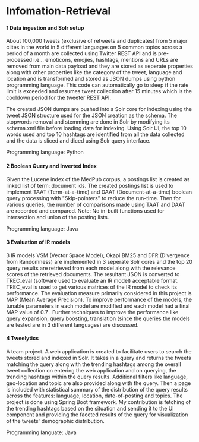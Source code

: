 # Infomation-Retrieval

#### 1 Data ingestion and Solr setup

  About 100,000 tweets (exclusive of retweets and duplicates) from 5 major ciites in the world in 5 different languages on 5 common topics across a period of a month are collected using Twitter REST API and is pre-processed i.e... emoticons, emojies, hashtags, mentions and URLs are removed from main data payload and they are stored as seperate properties along with other properties like the category of the tweet, language and location and is transformed and stored as JSON dumps using python programming language. This code can automatically go to sleep if the rate limit is exceeded and resumes tweet collection after 15 minutes which is the cooldown period for the tweeter REST API.

The created JSON dumps are pushed into a Solr core for indexing using the tweet JSON structure used for the JSON creation as the schema. The stopwords removal and stemming are done in Solr by modifying its schema.xml file before loading data for indexing.
Using Solr UI, the top 10 words used and top 10 hashtags are identified from all the data collected and the data is sliced and diced using Solr query interface.

Programming language: Python

#### 2 Boolean Query and Inverted Index

  Given the Lucene index of the MedPub corpus, a postings list is created as linked list of term: document ids. The created postings list is used to implement TAAT (Term-at-a-time) and DAAT (Document-at-a-time) boolean query processing with "Skip-pointers" to reduce the run-time. Then for various queries, the number of comparisons made using TAAT and DAAT are recorded and compared. 
Note: No in-built functions used for intersection and union of the posting lists.

Programming language: Java

#### 3 Evaluation of IR models

  3 IR models VSM (Vector Space Model), Okapi BM25 and DFR (Divergence from Randomness) are implemented in 3 seperate Solr cores and the top 20 query results are retrieved from each model along with the relevance scores of the retrieved documents. The resultant JSON is converted to TREC_eval (software used to evaluate an IR model) acceptable format.
  TREC_eval is used to get various matrices of the IR model to check its performance. The evaluation measure primarily considered in this project is MAP (Mean Average Precision). To improve performance of the models, the tunable parameters in each model are modified and each model had a final MAP value of 0.7 . Further techniques to improve the performance like query expansion, query boosting, translation (since the queries the models are tested are in 3 different languages) are discussed.
  
  
  #### 4 Tweelytics
   A team project. A web application is created to facilitate users to search the tweets stored and indexed in Solr. It takes in a query and returns the tweets matching the query along with the trending hashtags among the overall tweet collection on entering the web application and on querying, the trending hashtags within the query results. Additional filters like language, geo-location and topic are also provided along with the query. Then a page is included with statistical summary of the distribution of the query results across the features: language, location, date-of-posting and topics.  The project is done using Spring Boot framework. 
My contribution is fetching of the trending hashtags based on the situation and sending it to the UI component and providing the faceted results of the query for visualization of the tweets' demographic distribution.
    
Programming languate: Java
  
